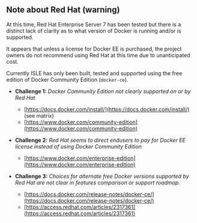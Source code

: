 ## Note about Red Hat (warning)

At this time, Red Hat Enterprise Server 7 has been tested but there is a distinct lack of clarity as to what version of Docker is running and/or is supported.

It appears that unless a license for Docker EE is purchased, the project owners do not recommend using Red Hat at this time due to unanticipated cost.

Currently ISLE has only been built, tested and supported using the free edition of Docker Community Edition (`docker-ce`).

   * **Challenge 1:** _Docker Community Edition not clearly supported on or by Red Hat_
     * [https://docs.docker.com/install/](https://docs.docker.com/install/) (see matrix)
     * [https://www.docker.com/community-edition](https://www.docker.com/community-edition)

   * **Challenge 2:** _Red Hat seems to direct endusers to pay for Docker EE license instead of using Docker Community Edition_
     * [https://www.docker.com/enterprise-edition](https://www.docker.com/enterprise-edition)

   * **Challenge 3:** _Choices for alternate free Docker versions supported by Red Hat are not clear in features comparison or support roadmap._
     * [https://docs.docker.com/release-notes/docker-ce/](https://docs.docker.com/release-notes/docker-ce/)
     * [https://access.redhat.com/articles/2317361](https://access.redhat.com/articles/2317361)

